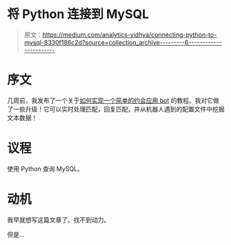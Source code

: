 # 将 Python 连接到 MySQL

> 原文：<https://medium.com/analytics-vidhya/connecting-python-to-mysql-8330f186c2d?source=collection_archive---------6----------------------->

# 序文

几周前，我发布了一个关于[如何实现一个简单的约会应用 bot](/analytics-vidhya/implementing-a-simple-bot-to-swipe-on-okcupid-c33081418e45) 的教程。我对它做了一些升级！它可以实时处理匹配，回复匹配，并从机器人遇到的配置文件中挖掘文本数据！

# 议程

使用 Python 查询 MySQL。

# 动机

我早就想写这篇文章了。找不到动力。

但是…